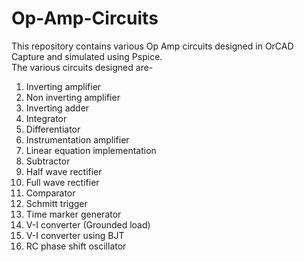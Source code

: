 # Op-Amp-Circuits

This repository contains various Op Amp circuits designed in OrCAD Capture and simulated using Pspice.                                                                                                                 
The various circuits designed are-                                                                                                                                                                                    
1. Inverting amplifier                                                                                                                                                                                                
2. Non inverting amplifier      
3. Inverting adder
4. Integrator
5. Differentiator
6. Instrumentation amplifier                                                                                                         
7. Linear equation implementation
8. Subtractor
9. Half wave rectifier
10. Full wave rectifier
11. Comparator 
12. Schmitt trigger
13. Time marker generator
14. V-I converter (Grounded load)
15. V-I converter using BJT
16. RC phase shift oscillator 
